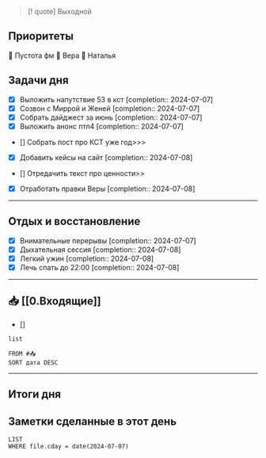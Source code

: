 > [! quote] Выходной 
> 

## Приоритеты
🔴 Пустота фм
🔴 Вера
🔴 Наталья

## Задачи дня
- [x] Выложить напутствие 53 в кст  [completion:: 2024-07-07]
- [x] Созвон с Миррой и Женей  [completion:: 2024-07-07]
- [x] Собрать дайджест за июнь  [completion:: 2024-07-07]
- [x] Выложить анонс птл4  [completion:: 2024-07-07]
- [] Собрать пост про КСТ уже год>>>
- [x] Добавить кейсы на сайт  [completion:: 2024-07-08]
- [] Отредачить текст про ценности>>
- [x] Отработать правки Веры  [completion:: 2024-07-08]

---
## Отдых и восстановление
- [x] Внимательные перерывы  [completion:: 2024-07-07]
- [x] Дыхательная сессия  [completion:: 2024-07-08]
- [x] Легкий ужин  [completion:: 2024-07-08]
- [x] Лечь спать до 22:00  [completion:: 2024-07-08]

---
## 📥 [[0.Входящие]]
- [] 



```dataview
list
	
FROM #📥
SORT дата DESC
```


---
## Итоги дня





## Заметки сделанные в этот день
```dataview
LIST
WHERE file.cday = date(2024-07-07)
```

